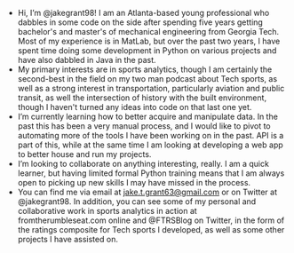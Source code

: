 - Hi, I’m @jakegrant98! I am an Atlanta-based young professional who dabbles in some code on the side after spending five years getting bachelor's and master's of mechanical engineering from Georgia Tech. Most of my experience is in MatLab, but over the past two years, I have spent time doing some development in Python on various projects and have also dabbled in Java in the past.
- My primary interests are in sports analytics, though I am certainly the second-best in the field on my two man podcast about Tech sports, as well as a strong interest in transportation, particularly aviation and public transit, as well the intersection of history with the built environment, though I haven't turned any ideas into code on that last one yet.
- I’m currently learning how to better acquire and manipulate data. In the past this has been a very manual process, and I would like to pivot to automating more of the tools I have been working on in the past. API is a part of this, while at the same time I am looking at developing a web app to better house and run my projects.
- I’m looking to collaborate on anything interesting, really. I am a quick learner, but having limited formal Python training means that I am always open to picking up new skills I may have missed in the process.
- You can find me via email at jake.t.grant63@gmail.com or on Twitter at @jakegrant98. In addition, you can see some of my personal and collaborative work in sports analytics in action at fromtherumbleseat.com online and @FTRSBlog on Twitter, in the form of the ratings composite for Tech sports I developed, as well as some other projects I have assisted on.

<!---
jakegrant98/jakegrant98 is a ✨ special ✨ repository because its `README.md` (this file) appears on your GitHub profile.
You can click the Preview link to take a look at your changes.
--->

